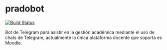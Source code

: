 # pradobot
[![Build Status](https://travis-ci.org/LuisGi93/pradobot.svg?branch=desarrollo)](https://travis-ci.org/LuisGi93/pradobot)

Bot de Telegram para asistir en la gestión académica mediante el uso de chats de Telegram,
actualmente la única plataforma docente que soporta es Moodle.



